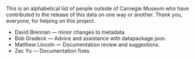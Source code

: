 This is an alphabetical list of people outside of Carnegie Museum who have contributed to the release of this data on one way or another.  Thank you, everyone, for helping on this project.

* David Brennan — minor changes to metadata.
* Bob Gradeck — Advice and assistance with datapackage.json.
* Matthew Lincoln — Documentation review and suggestions.
* Zac Yu — Documentation fixes